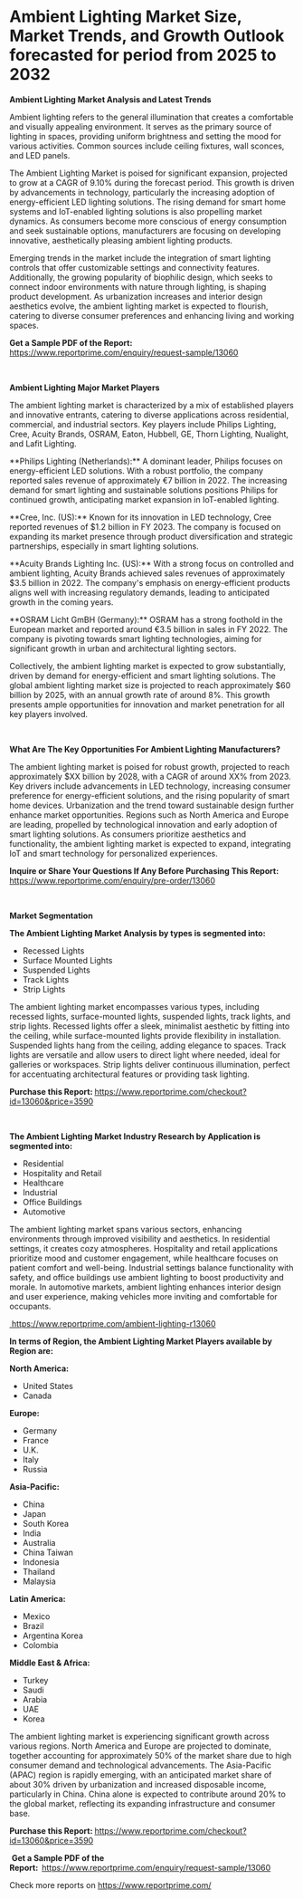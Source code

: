 <p><h1>Ambient Lighting Market Size, Market Trends, and Growth Outlook forecasted for period from 2025 to 2032</h1></p><p><strong>Ambient Lighting Market Analysis and Latest Trends</strong></p>
<p><p>Ambient lighting refers to the general illumination that creates a comfortable and visually appealing environment. It serves as the primary source of lighting in spaces, providing uniform brightness and setting the mood for various activities. Common sources include ceiling fixtures, wall sconces, and LED panels.</p><p>The Ambient Lighting Market is poised for significant expansion, projected to grow at a CAGR of 9.10% during the forecast period. This growth is driven by advancements in technology, particularly the increasing adoption of energy-efficient LED lighting solutions. The rising demand for smart home systems and IoT-enabled lighting solutions is also propelling market dynamics. As consumers become more conscious of energy consumption and seek sustainable options, manufacturers are focusing on developing innovative, aesthetically pleasing ambient lighting products.</p><p>Emerging trends in the market include the integration of smart lighting controls that offer customizable settings and connectivity features. Additionally, the growing popularity of biophilic design, which seeks to connect indoor environments with nature through lighting, is shaping product development. As urbanization increases and interior design aesthetics evolve, the ambient lighting market is expected to flourish, catering to diverse consumer preferences and enhancing living and working spaces.</p></p>
<p><strong>Get a Sample PDF of the Report:&nbsp;</strong> <a href="https://www.reportprime.com/enquiry/request-sample/13060?utm_campaign=2265&utm_medium=2&utm_source=Github&utm_content=ia&utm_term=19032025&utm_id=ambient-lighting">https://www.reportprime.com/enquiry/request-sample/13060</a></p>
<p>&nbsp;</p>
<p><strong>Ambient Lighting Major Market Players</strong></p>
<p><p>The ambient lighting market is characterized by a mix of established players and innovative entrants, catering to diverse applications across residential, commercial, and industrial sectors. Key players include Philips Lighting, Cree, Acuity Brands, OSRAM, Eaton, Hubbell, GE, Thorn Lighting, Nualight, and Lafit Lighting.</p><p>**Philips Lighting (Netherlands):** A dominant leader, Philips focuses on energy-efficient LED solutions. With a robust portfolio, the company reported sales revenue of approximately €7 billion in 2022. The increasing demand for smart lighting and sustainable solutions positions Philips for continued growth, anticipating market expansion in IoT-enabled lighting.</p><p>**Cree, Inc. (US):** Known for its innovation in LED technology, Cree reported revenues of $1.2 billion in FY 2023. The company is focused on expanding its market presence through product diversification and strategic partnerships, especially in smart lighting solutions.</p><p>**Acuity Brands Lighting Inc. (US):** With a strong focus on controlled and ambient lighting, Acuity Brands achieved sales revenues of approximately $3.5 billion in 2022. The company's emphasis on energy-efficient products aligns well with increasing regulatory demands, leading to anticipated growth in the coming years.</p><p>**OSRAM Licht GmBH (Germany):** OSRAM has a strong foothold in the European market and reported around €3.5 billion in sales in FY 2022. The company is pivoting towards smart lighting technologies, aiming for significant growth in urban and architectural lighting sectors.</p><p>Collectively, the ambient lighting market is expected to grow substantially, driven by demand for energy-efficient and smart lighting solutions. The global ambient lighting market size is projected to reach approximately $60 billion by 2025, with an annual growth rate of around 8%. This growth presents ample opportunities for innovation and market penetration for all key players involved.</p></p>
<p>&nbsp;</p>
<p><strong>What Are The Key Opportunities For Ambient Lighting Manufacturers?</strong></p>
<p><p>The ambient lighting market is poised for robust growth, projected to reach approximately $XX billion by 2028, with a CAGR of around XX% from 2023. Key drivers include advancements in LED technology, increasing consumer preference for energy-efficient solutions, and the rising popularity of smart home devices. Urbanization and the trend toward sustainable design further enhance market opportunities. Regions such as North America and Europe are leading, propelled by technological innovation and early adoption of smart lighting solutions. As consumers prioritize aesthetics and functionality, the ambient lighting market is expected to expand, integrating IoT and smart technology for personalized experiences.</p></p>
<p><strong>Inquire or Share Your Questions If Any Before Purchasing This Report:</strong> <a href="https://www.reportprime.com/enquiry/pre-order/13060?utm_campaign=2265&utm_medium=2&utm_source=Github&utm_content=ia&utm_term=19032025&utm_id=ambient-lighting">https://www.reportprime.com/enquiry/pre-order/13060</a></p>
<p>&nbsp;</p>
<p><strong>Market Segmentation</strong></p>
<p><strong>The Ambient Lighting Market Analysis by types is segmented into:</strong></p>
<p><ul><li>Recessed Lights</li><li>Surface Mounted Lights</li><li>Suspended Lights</li><li>Track Lights</li><li>Strip Lights</li></ul></p>
<p><p>The ambient lighting market encompasses various types, including recessed lights, surface-mounted lights, suspended lights, track lights, and strip lights. Recessed lights offer a sleek, minimalist aesthetic by fitting into the ceiling, while surface-mounted lights provide flexibility in installation. Suspended lights hang from the ceiling, adding elegance to spaces. Track lights are versatile and allow users to direct light where needed, ideal for galleries or workspaces. Strip lights deliver continuous illumination, perfect for accentuating architectural features or providing task lighting.</p></p>
<p><strong>Purchase this Report:&nbsp;</strong><a href="https://www.reportprime.com/checkout?id=13060&price=3590&utm_campaign=2265&utm_medium=2&utm_source=Github&utm_content=ia&utm_term=19032025&utm_id=ambient-lighting">https://www.reportprime.com/checkout?id=13060&price=3590</a></p>
<p>&nbsp;</p>
<p><strong>The Ambient Lighting Market Industry Research by Application is segmented into:</strong></p>
<p><ul><li>Residential</li><li>Hospitality and Retail</li><li>Healthcare</li><li>Industrial</li><li>Office Buildings</li><li>Automotive</li></ul></p>
<p><p>The ambient lighting market spans various sectors, enhancing environments through improved visibility and aesthetics. In residential settings, it creates cozy atmospheres. Hospitality and retail applications prioritize mood and customer engagement, while healthcare focuses on patient comfort and well-being. Industrial settings balance functionality with safety, and office buildings use ambient lighting to boost productivity and morale. In automotive markets, ambient lighting enhances interior design and user experience, making vehicles more inviting and comfortable for occupants.</p></p>
<p><a href="https://www.reportprime.com/ambient-lighting-r13060?utm_campaign=2265&utm_medium=2&utm_source=Github&utm_content=ia&utm_term=19032025&utm_id=ambient-lighting">&nbsp;https://www.reportprime.com/ambient-lighting-r13060</a></p>
<p><strong>In terms of Region, the Ambient Lighting Market Players available by Region are:</strong></p>
<p>
    <p> <strong> North America: </strong>
        <ul>
            <li>United States</li>
            <li>Canada</li>
        </ul>
        </p> 
    <p> <strong> Europe: </strong>
        <ul>
            <li>Germany</li>
            <li>France</li>
            <li>U.K.</li>
            <li>Italy</li>
            <li>Russia</li>
        </ul>
        </p> 
    <p> <strong> Asia-Pacific: </strong>
        <ul>
            <li>China</li>
            <li>Japan</li>
            <li>South Korea</li>
            <li>India</li>
            <li>Australia</li>
            <li>China Taiwan</li>
            <li>Indonesia</li>
            <li>Thailand</li>
            <li>Malaysia</li>
        </ul>
        </p> 
    <p> <strong> Latin America: </strong>
        <ul>
            <li>Mexico</li>
            <li>Brazil</li>
            <li>Argentina Korea</li>
            <li>Colombia</li>
        </ul>
        </p> 
    <p> <strong> Middle East & Africa: </strong>
        <ul>
            <li>Turkey</li>
            <li>Saudi</li>
            <li>Arabia</li>
            <li>UAE</li>
            <li>Korea</li>
        </ul>
    </p>
    </p>
<p><p>The ambient lighting market is experiencing significant growth across various regions. North America and Europe are projected to dominate, together accounting for approximately 50% of the market share due to high consumer demand and technological advancements. The Asia-Pacific (APAC) region is rapidly emerging, with an anticipated market share of about 30% driven by urbanization and increased disposable income, particularly in China. China alone is expected to contribute around 20% to the global market, reflecting its expanding infrastructure and consumer base.</p></p>
<p><strong>Purchase this Report: </strong><a href="https://www.reportprime.com/checkout?id=13060&price=3590&utm_campaign=2265&utm_medium=2&utm_source=Github&utm_content=ia&utm_term=19032025&utm_id=ambient-lighting">https://www.reportprime.com/checkout?id=13060&price=3590</a></p>
<p>&nbsp;<strong>Get a Sample PDF of the Report:&nbsp;&nbsp;</strong><a href="https://www.reportprime.com/enquiry/request-sample/13060?utm_campaign=2265&utm_medium=2&utm_source=Github&utm_content=ia&utm_term=19032025&utm_id=ambient-lighting">https://www.reportprime.com/enquiry/request-sample/13060</a></p>
<p><strong></strong></p>
<p>Check more reports on <a href="https://www.reportprime.com/?utm_campaign=2265&utm_medium=2&utm_source=Github&utm_content=ia&utm_term=19032025&utm_id=ambient-lighting">https://www.reportprime.com/</a></p>